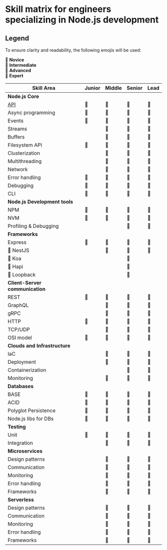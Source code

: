 # Skill matrix for engineers specializing in Node.js development

## Legend
To ensure clarity and readability, the following emojis will be used:

🌱 **Novice**&nbsp;  
🌿 **Intermediate**&nbsp;  
🌳 **Advanced**&nbsp;  
🚀 **Expert**&nbsp; 

| **Skill Area**               | **Junior** | **Middle** | **Senior** | **Lead**  |
|------------------------------|------------|------------|------------|-----------|
| **Node.js Core**             |            |            |            |           |
| [API](./core/api.md)         | 🌱         | 🌿          | 🌳         | 🚀        |
| Async programming            | 🌿         | 🌳          | 🌳         | 🚀        |
| Events                       | 🌱         | 🌿          | 🌳         | 🌳        |
| Streams                      |            | 🌱          | 🌿         | 🌳        |
| Buffers                      |            | 🌱          | 🌿         | 🌳        |
| Filesystem API               | 🌿         | 🌳          | 🌳         | 🚀        |
| Clusterization               |            | 🌱          | 🌿         | 🌳        |
| Multithreading               |            | 🌱          | 🌿         | 🌳        |
| Network                      |            | 🌿          | 🌳         | 🚀        |
| Error handling               | 🌿         | 🌳          | 🌳         | 🚀        |
| Debugging                    | 🌱         | 🌿          | 🌳         | 🌳        |
| CLI                          | 🌱         | 🌿          | 🌿         | 🌿        |
| **Node.js Development tools**|            |            |            |           |
| NPM                          | 🌱         | 🌿          | 🌳         | 🌳        |
| NVM                          | 🌿         | 🌿          | 🌿         | 🌳        |
| Profiling & Debugging        |            |            | 🌳         | 🚀        |
| **Frameworks**               |            |            |            |           |
| Express                      | 🌱         | 🌿          | 🌳         | 🚀        |
| 🎈 NestJS                    |            | 🌿          | 🌳         | 🚀        |
| 🎈 Koa                       |            |             | 🌳         |           |
| 🎈 Hapi                      |            |             | 🌳         |           |
| 🎈 Loopback                  |            |             | 🌳         |           |
| **Client-Server communication**|          |            |            |           |
| REST                        | 🌿         | 🌳         | 🌳         | 🚀        |
| GraphQL                     |            | 🌿         | 🌳         | 🚀        |
| gRPC                        |            | 🌿         | 🌳         | 🌳        |
| HTTP                        | 🌿         | 🌿         | 🌳         | 🚀        |
| TCP/UDP                     |            | 🌱         | 🌿         | 🌿        |
| OSI model                   | 🌱         | 🌱         | 🌱         | 🌳        |
| **Clouds and Infrastructure**|            |            |            |           |
| IaC                         |            | 🌱         | 🌳         | 🌳        |
| Deployment                  |            | 🌿         | 🌳         | 🌳        |
| Containerization            |            |            | 🌳         | 🚀        |
| Monitoring                  |            | 🌿         | 🌳         | 🚀        |
| **Databases**               |            |            |            |           |
| BASE                        | 🌱         | 🌿         | 🌳         | 🌳        |
| ACID                        | 🌱         | 🌿         | 🌳         | 🌳        |
| Polyglot Persistence        | 🌱         | 🌱         | 🌳         | 🌳        |
| Node.js libs for DBs        | 🌿         | 🌿         | 🌳         | 🌳        |
| **Testing**                 |            |            |            |           |
| Unit                        | 🌿         | 🌳         | 🌳         | 🌳        |
| Integration                 |            | 🌿         | 🌳         | 🌳        |
| **Microservices**           |            |            |            |           |
| Design patterns             |            | 🌱         | 🌳         | 🌳        |
| Communication               |            | 🌿         | 🌳         | 🌳        |
| Monitoring                  |            | 🌿         | 🌳         | 🌳        |
| Error handling              |            | 🌱         | 🌳         | 🌳        |
| Frameworks                  |            | 🌿         | 🌳         | 🌳        |
| **Serverless**              |            |            |            |           |
| Design patterns             |            | 🌱         | 🌳         | 🌳        |
| Communication               |            | 🌿         | 🌳         | 🌳        |
| Monitoring                  |            | 🌿         | 🌳         | 🌳        |
| Error handling              |            | 🌱         | 🌳         | 🌳        |
| Frameworks                  |            | 🌿         | 🌳         | 🌳        |

